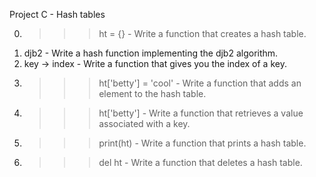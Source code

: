 Project C - Hash tables

0. >>> ht = {} - Write a function that creates a hash table.
1. djb2 - Write a hash function implementing the djb2 algorithm.
2. key -> index - Write a function that gives you the index of a key.
3. >>> ht['betty'] = 'cool' - Write a function that adds an element to the hash table.
4. >>> ht['betty'] - Write a function that retrieves a value associated with a key.
5. >>> print(ht) - Write a function that prints a hash table.
6. >>> del ht - Write a function that deletes a hash table.
